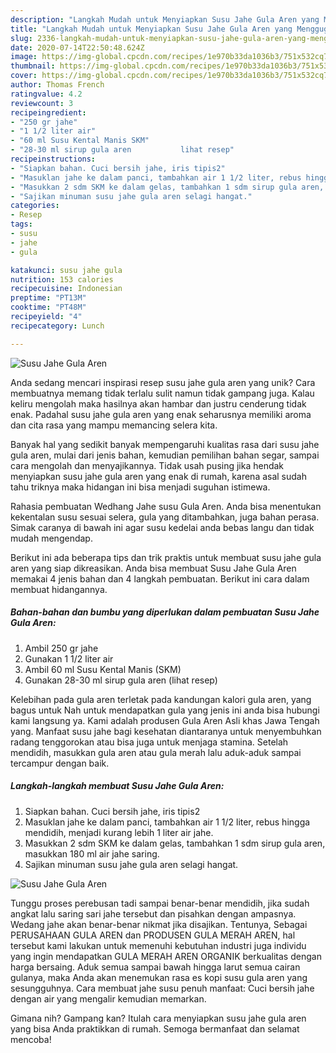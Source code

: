 ```yaml
---
description: "Langkah Mudah untuk Menyiapkan Susu Jahe Gula Aren yang Menggugah Selera"
title: "Langkah Mudah untuk Menyiapkan Susu Jahe Gula Aren yang Menggugah Selera"
slug: 2336-langkah-mudah-untuk-menyiapkan-susu-jahe-gula-aren-yang-menggugah-selera
date: 2020-07-14T22:50:48.624Z
image: https://img-global.cpcdn.com/recipes/1e970b33da1036b3/751x532cq70/susu-jahe-gula-aren-foto-resep-utama.jpg
thumbnail: https://img-global.cpcdn.com/recipes/1e970b33da1036b3/751x532cq70/susu-jahe-gula-aren-foto-resep-utama.jpg
cover: https://img-global.cpcdn.com/recipes/1e970b33da1036b3/751x532cq70/susu-jahe-gula-aren-foto-resep-utama.jpg
author: Thomas French
ratingvalue: 4.2
reviewcount: 3
recipeingredient:
- "250 gr jahe"
- "1 1/2 liter air"
- "60 ml Susu Kental Manis SKM"
- "28-30 ml sirup gula aren           lihat resep"
recipeinstructions:
- "Siapkan bahan. Cuci bersih jahe, iris tipis2"
- "Masuklan jahe ke dalam panci, tambahkan air 1 1/2 liter, rebus hingga mendidih, menjadi kurang lebih 1 liter air jahe."
- "Masukkan 2 sdm SKM ke dalam gelas, tambahkan 1 sdm sirup gula aren, masukkan 180 ml air jahe saring."
- "Sajikan minuman susu jahe gula aren selagi hangat."
categories:
- Resep
tags:
- susu
- jahe
- gula

katakunci: susu jahe gula 
nutrition: 153 calories
recipecuisine: Indonesian
preptime: "PT13M"
cooktime: "PT48M"
recipeyield: "4"
recipecategory: Lunch

---
```



![Susu Jahe Gula Aren](https://img-global.cpcdn.com/recipes/1e970b33da1036b3/751x532cq70/susu-jahe-gula-aren-foto-resep-utama.jpg)

Anda sedang mencari inspirasi resep susu jahe gula aren yang unik? Cara membuatnya memang tidak terlalu sulit namun tidak gampang juga. Kalau keliru mengolah maka hasilnya akan hambar dan justru cenderung tidak enak. Padahal susu jahe gula aren yang enak seharusnya memiliki aroma dan cita rasa yang mampu memancing selera kita.

Banyak hal yang sedikit banyak mempengaruhi kualitas rasa dari susu jahe gula aren, mulai dari jenis bahan, kemudian pemilihan bahan segar, sampai cara mengolah dan menyajikannya. Tidak usah pusing jika hendak menyiapkan susu jahe gula aren yang enak di rumah, karena asal sudah tahu triknya maka hidangan ini bisa menjadi suguhan istimewa.

Rahasia pembuatan Wedhang Jahe susu Gula Aren. Anda bisa menentukan kekentalan susu sesuai selera, gula yang ditambahkan, juga bahan perasa. Simak caranya di bawah ini agar susu kedelai anda bebas langu dan tidak mudah mengendap.


Berikut ini ada beberapa tips dan trik praktis untuk membuat susu jahe gula aren yang siap dikreasikan. Anda bisa membuat Susu Jahe Gula Aren memakai 4 jenis bahan dan 4 langkah pembuatan. Berikut ini cara dalam membuat hidangannya.

<!--inarticleads1-->

##### Bahan-bahan dan bumbu yang diperlukan dalam pembuatan Susu Jahe Gula Aren:

1. Ambil 250 gr jahe
1. Gunakan 1 1/2 liter air
1. Ambil 60 ml Susu Kental Manis (SKM)
1. Gunakan 28-30 ml sirup gula aren           (lihat resep)


Kelebihan pada gula aren terletak pada kandungan kalori gula aren, yang bagus untuk Nah untuk mendapatkan gula yang jenis ini anda bisa hubungi kami langsung ya. Kami adalah produsen Gula Aren Asli khas Jawa Tengah yang. Manfaat susu jahe bagi kesehatan diantaranya untuk menyembuhkan radang tenggorokan atau bisa juga untuk menjaga stamina. Setelah mendidih, masukkan gula aren atau gula merah lalu aduk-aduk sampai tercampur dengan baik. 

<!--inarticleads2-->

##### Langkah-langkah membuat Susu Jahe Gula Aren:

1. Siapkan bahan. Cuci bersih jahe, iris tipis2
1. Masuklan jahe ke dalam panci, tambahkan air 1 1/2 liter, rebus hingga mendidih, menjadi kurang lebih 1 liter air jahe.
1. Masukkan 2 sdm SKM ke dalam gelas, tambahkan 1 sdm sirup gula aren, masukkan 180 ml air jahe saring.
1. Sajikan minuman susu jahe gula aren selagi hangat.
<img src="//assets-global.cpcdn.com/assets/icons/button_play-2c75c40dde080a61004c1f40b05d8f140eaff45d7e9e6481dc71c63d2e7c4909.png" alt="Susu Jahe Gula Aren">

Tunggu proses perebusan tadi sampai benar-benar mendidih, jika sudah angkat lalu saring sari jahe tersebut dan pisahkan dengan ampasnya. Wedang jahe akan benar-benar nikmat jika disajikan. Tentunya, Sebagai PERUSAHAAN GULA AREN dan PRODUSEN GULA MERAH AREN, hal tersebut kami lakukan untuk memenuhi kebutuhan industri juga individu yang ingin mendapatkan GULA MERAH AREN ORGANIK berkualitas dengan harga bersaing. Aduk semua sampai bawah hingga larut semua cairan gulanya, maka Anda akan menemukan rasa es kopi susu gula aren yang sesungguhnya. Cara membuat jahe susu penuh manfaat: Cuci bersih jahe dengan air yang mengalir kemudian memarkan. 

Gimana nih? Gampang kan? Itulah cara menyiapkan susu jahe gula aren yang bisa Anda praktikkan di rumah. Semoga bermanfaat dan selamat mencoba!

